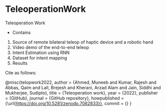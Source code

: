 # TeleoperationWork
Teleoperation Work



- Contains
1. Source of remote bilateral teleop of haptic device and a robotic hand
2. Video demo of the end-to-end teleop
3. Intent Estimation using RNN
4. Dataset for intent mapping
5. Results


Cite as follows:

@misc{telopwork2022,
  author = {Ahmed, Muneeb and Kumar, Rajesh and Abbas, Qaim and Lall, Brejesh and Kherani, Arzad Alam and Jain, Siddhi and Mukherjee, Sudipto},
  title = {Teleoperation work},
  year = {2022},
  publisher = {GitHub},
  journal = {GitHub repository},
  howpublished = {\url{https://doi.org/10.5281/zenodo.7082833}},
  commit = {}
}
